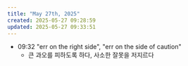 ```yaml
---
title: "May 27th, 2025"
created: 2025-05-27 09:28:59
updated: 2025-05-27 09:33:51
---
```

  * 09:32 "err on the right side", "err on the side of caution"
    * 큰 과오를 피하도록 하다, 사소한 잘못을 저지르다